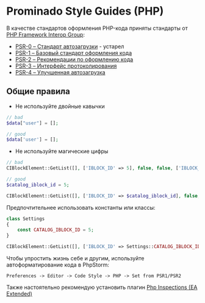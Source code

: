 # Prominado Style Guides (PHP)

В качестве стандартов оформления PHP-кода приняты стандарты от [PHP Framework Interop Group](http://www.php-fig.org/):

* [PSR-0 – Стандарт автозагрузки](http://svyatoslav.biz/misc/psr_translation/#_PSR-0) - устарел
* [PSR-1 – Базовый стандарт оформления кода](http://svyatoslav.biz/misc/psr_translation/#_PSR-1)
* [PSR-2 – Рекомендации по оформлению кода](http://svyatoslav.biz/misc/psr_translation/#_PSR-1)
* [PSR-3 – Интерфейс протоколирования](http://svyatoslav.biz/misc/psr_translation/#_PSR-1)
* [PSR-4 – Улучшенная автозагрузка](http://svyatoslav.biz/misc/psr_translation/#_PSR-1)

## Общие правила
- Не используйте двойные кавычки
````php
// bad
$data["user"] = [];

// good
$data['user'] = [];
````

- Не используйте магические цифры
````php
// bad
CIBlockElement::GetList([], ['IBLOCK_ID' => 5], false, false, ['IBLOCK_ID', 'ID']);

// good
$catalog_iblock_id = 5;

CIBlockElement::GetList([], ['IBLOCK_ID' => $catalog_iblock_id], false, false, ['IBLOCK_ID', 'ID']);
````

Предпочтительнее использовать константы или классы:

````php
class Settings 
{
    const CATALOG_IBLOCK_ID = 5;
}

CIBlockElement::GetList([], ['IBLOCK_ID' => Settings::CATALOG_IBLOCK_ID], false, false, ['IBLOCK_ID', 'ID']);
````

Чтобы упростить жизнь себе и другим, используйте автоформатирование кода в PhpStorm:

```Preferences -> Editor -> Code Style -> PHP -> Set from PSR1/PSR2```

Также настоятельно рекомендую установить плагин [Php Inspections (EA Extended)](https://github.com/kalessil/phpinspectionsea/blob/master/docs/getting-started.md)